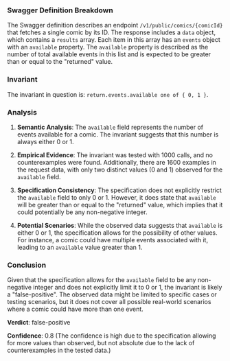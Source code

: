 ### Swagger Definition Breakdown

The Swagger definition describes an endpoint `/v1/public/comics/{comicId}` that fetches a single comic by its ID. The response includes a `data` object, which contains a `results` array. Each item in this array has an `events` object with an `available` property. The `available` property is described as the number of total available events in this list and is expected to be greater than or equal to the "returned" value.

### Invariant

The invariant in question is: `return.events.available one of { 0, 1 }`.

### Analysis

1. **Semantic Analysis**: The `available` field represents the number of events available for a comic. The invariant suggests that this number is always either 0 or 1.

2. **Empirical Evidence**: The invariant was tested with 1000 calls, and no counterexamples were found. Additionally, there are 1600 examples in the request data, with only two distinct values (0 and 1) observed for the `available` field.

3. **Specification Consistency**: The specification does not explicitly restrict the `available` field to only 0 or 1. However, it does state that `available` will be greater than or equal to the "returned" value, which implies that it could potentially be any non-negative integer.

4. **Potential Scenarios**: While the observed data suggests that `available` is either 0 or 1, the specification allows for the possibility of other values. For instance, a comic could have multiple events associated with it, leading to an `available` value greater than 1.

### Conclusion

Given that the specification allows for the `available` field to be any non-negative integer and does not explicitly limit it to 0 or 1, the invariant is likely a "false-positive". The observed data might be limited to specific cases or testing scenarios, but it does not cover all possible real-world scenarios where a comic could have more than one event.

**Verdict**: false-positive

**Confidence**: 0.8 (The confidence is high due to the specification allowing for more values than observed, but not absolute due to the lack of counterexamples in the tested data.)
